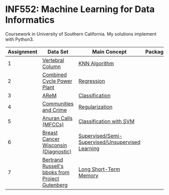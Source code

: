INF552: Machine Learning for Data Informatics
========

Coursework in University of Southern California. My solutions implement with Python3. 

|Assignment|Data Set|Main Concept|Packages|
|----------|--------|------------|--------|
|1|[Vertebral Column](http://archive.ics.uci.edu/ml/datasets/vertebral+column#)|[KNN Algorithm](https://github.com/hsinyu0129/INF552/blob/master/homework1.ipynb)|
|2|[Combined Cycle Power Plant](https://archive.ics.uci.edu/ml/datasets/combined+cycle+power+plant)|[Regression](https://github.com/hsinyu0129/INF552/blob/master/homework2.ipynb)|
|3|[AReM](https://archive.ics.uci.edu/ml/datasets/Activity+Recognition+system+based+on+Multisensor+data+fusion+%28AReM%29)|[Classification](https://github.com/hsinyu0129/INF552/blob/master/homework3.ipynb)|
|4|[Communities and Crime](http://archive.ics.uci.edu/ml/datasets/communities+and+crime)|[Regularization](https://github.com/hsinyu0129/INF552/blob/master/homework4.ipynb)|
|5|[Anuran Calls (MFCCs)](https://archive.ics.uci.edu/ml/datasets/Anuran+Calls+%28MFCCs%29)|[Classification with SVM](https://github.com/hsinyu0129/INF552/blob/master/homework5.ipynb)|
|6|[Breast Cancer Wisconsin (Diagnostic)](https://archive.ics.uci.edu/ml/datasets/Breast+Cancer+Wisconsin+%28Diagnostic%29)|[Supervised/Semi-Supervised/Unsupervised Learning](https://github.com/hsinyu0129/INF552/blob/master/homework6.ipynb)|
|7|[Bertrand Russell's bboks from Project Gutenberg](https://www.gutenberg.org/ebooks/author/355)|[Long Short-Term Memory](https://github.com/hsinyu0129/INF552/blob/master/homework7.ipynb)|


